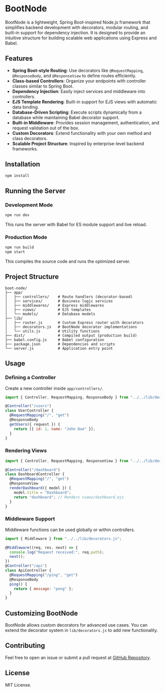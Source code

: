 # BootNode

BootNode is a lightweight, Spring Boot-inspired Node.js framework that simplifies backend development with decorators, modular routing, and built-in support for dependency injection. It is designed to provide an intuitive structure for building scalable web applications using Express and Babel.

## Features

- **Spring Boot-style Routing**: Use decorators like `@RequestMapping`, `@ResponseBody`, and `@ResponseView` to define routes efficiently.
- **Class-based Controllers**: Organize your endpoints with controller classes similar to Spring Boot.
- **Dependency Injection**: Easily inject services and middleware into controllers.
- **EJS Template Rendering**: Built-in support for EJS views with automatic data binding.
- **Database-Driven Scripting**: Execute scripts dynamically from a database while maintaining Babel decorator support.
- **Built-in Middleware**: Provides session management, authentication, and request validation out of the box.
- **Custom Decorators**: Extend functionality with your own method and class decorators.
- **Scalable Project Structure**: Inspired by enterprise-level backend frameworks.

## Installation

```sh
npm install
```

## Running the Server

### Development Mode
```sh
npm run dev
```
This runs the server with Babel for ES module support and live reload.

### Production Mode
```sh
npm run build
npm start
```
This compiles the source code and runs the optimized server.

## Project Structure
```
boot-node/
├── app/
│   ├── controllers/    # Route handlers (decorator-based)
│   ├── services/       # Business logic services
│   ├── middlewares/    # Express middlewares
│   ├── views/          # EJS templates
│   └── models/         # Database models
├── lib/
│   ├── router.js       # Custom Express router with decorators
│   ├── decorators.js   # BootNode decorator implementations
│   └── utils.js        # Utility functions
├── dist/               # Compiled output (production build)
├── babel.config.js     # Babel configuration
├── package.json        # Dependencies and scripts
└── server.js           # Application entry point
```

## Usage

### Defining a Controller
Create a new controller inside `app/controllers/`.

```javascript
import { Controller, RequestMapping, ResponseBody } from "../../lib/decorators.js";

@Controller("/users")
class UserController {
  @RequestMapping("/", "get")
  @ResponseBody
  getUsers({ request }) {
    return [{ id: 1, name: "John Doe" }];
  }
}
```

### Rendering Views
```javascript
import { Controller, RequestMapping, ResponseView } from "../../lib/decorators.js";

@Controller("/dashboard")
class DashboardController {
  @RequestMapping("/", "get")
  @ResponseView
  renderDashboard({ model }) {
    model.title = "Dashboard";
    return "dashboard"; // Renders views/dashboard.ejs
  }
}
```

### Middleware Support
Middleware functions can be used globally or within controllers.

```javascript
import { Middleware } from "../../lib/decorators.js";

@Middleware((req, res, next) => {
  console.log("Request received:", req.path);
  next();
})
@Controller("/api")
class ApiController {
  @RequestMapping("/ping", "get")
  @ResponseBody
  ping() {
    return { message: "pong" };
  }
}
```

## Customizing BootNode
BootNode allows custom decorators for advanced use cases. You can extend the decorator system in `lib/decorators.js` to add new functionality.

## Contributing
Feel free to open an issue or submit a pull request at [GitHub Repository](https://github.com/bootloader/boot-node).

## License
MIT License.

